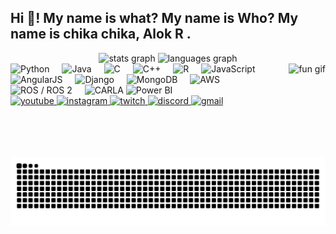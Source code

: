 <h2 align="left">Hi 👋! My name is what? My name is Who? My name is chika chika, Alok R .</h2>

<div align="center">
  <img src="https://github-readme-stats.vercel.app/api?username=Lokir200&hide_title=false&hide_rank=false&show_icons=true&include_all_commits=true&count_private=true&disable_animations=false&theme=dracula&locale=en&hide_border=false" height="150" alt="stats graph" />
  <img src="https://github-readme-stats.vercel.app/api/top-langs?username=Lokir200&locale=en&hide_title=false&layout=compact&card_width=320&langs_count=8&theme=dracula&hide_border=false" height="150" alt="languages graph" />
</div>
<img align="right" height="150" src="https://i.pinimg.com/originals/11/7e/c0/117ec003af87e325aef9a4d5a6da1139.gif" alt="fun gif" />

<div align="left">
  <!-- Core languages/tools via Devicon -->
  <img src="https://cdn.jsdelivr.net/gh/devicons/devicon@latest/icons/python/python-original.svg" height="30" alt="Python" />
  <img width="12" />
  <img src="https://cdn.jsdelivr.net/gh/devicons/devicon@latest/icons/java/java-original.svg" height="30" alt="Java" />
  <img width="12" />
  <img src="https://cdn.jsdelivr.net/gh/devicons/devicon@latest/icons/c/c-original.svg" height="30" alt="C" />
  <img width="12" />
  <img src="https://cdn.jsdelivr.net/gh/devicons/devicon@latest/icons/cplusplus/cplusplus-original.svg" height="30" alt="C++" />
  <img width="12" />
  <img src="https://cdn.jsdelivr.net/gh/devicons/devicon@latest/icons/r/r-original.svg" height="30" alt="R" />
  <img width="12" />
  <img src="https://cdn.jsdelivr.net/gh/devicons/devicon@latest/icons/javascript/javascript-original.svg" height="30" alt="JavaScript" />
  <img width="12" />
  <img src="https://cdn.jsdelivr.net/gh/devicons/devicon@latest/icons/angularjs/angularjs-plain.svg" height="30" alt="AngularJS" />
  <img width="12" />
  <img src="https://cdn.jsdelivr.net/gh/devicons/devicon@latest/icons/django/django-plain.svg" height="30" alt="Django" />
  <img width="12" />
  <img src="https://cdn.jsdelivr.net/gh/devicons/devicon@latest/icons/mongodb/mongodb-original.svg" height="30" alt="MongoDB" />
  <img width="12" />
  <img src="https://logos-world.net/wp-content/uploads/2021/08/Amazon-Web-Services-AWS-Logo.png" height="30" alt="AWS" />
  <img width="12" />

  <!-- ROS / ROS 2 and RViz (use ROS logo for both) -->
  <img src="https://avatars.githubusercontent.com/u/3979232?s=280&v=4" height="30" alt="ROS / ROS 2" />
  <img width="12" />

  <!-- CARLA -->
  <img src="https://i.ytimg.com/vi/tWAg1fIDNCg/maxresdefault.jpg" height="30" alt="CARLA" />

  <!-- Power BI via Shields (kept as badge for consistent brand color) -->
  <img src="https://img.shields.io/badge/Power%20BI-F2C811?style=for-the-badge&logo=powerbi&logoColor=000" height="30" alt="Power BI" />
</div>


<div align="left">
  <a href="https://www.youtube.com/channel/FIJyznB1ouP9WkUB4kGpLA" target="_blank">
    <img src="https://img.shields.io/static/v1?message=YouTube&logo=youtube&label=&color=FF0000&logoColor=white&labelColor=&style=for-the-badge" height="35" alt="youtube" />
  </a>
  <a href="https://instagram.com/Lokir_" target="_blank">
    <img src="https://img.shields.io/static/v1?message=Instagram&logo=instagram&label=&color=E4405F&logoColor=white&labelColor=&style=for-the-badge" height="35" alt="instagram" />
  </a>
  <a href="https://twitch.tv/lokir200" target="_blank">
    <img src="https://img.shields.io/static/v1?message=Twitch&logo=twitch&label=&color=9146FF&logoColor=white&labelColor=&style=for-the-badge" height="35" alt="twitch" />
  </a>
  <a href="https://discord.com/users/[DISCORD_USER_ID]" target="_blank">
    <img src="https://img.shields.io/static/v1?message=Discord&logo=discord&label=&color=7289DA&logoColor=white&labelColor=&style=for-the-badge" height="35" alt="discord" />
  </a>
  <a href="mailto:alokrmysore@gmail.com">
    <img src="https://img.shields.io/static/v1?message=Gmail&logo=gmail&label=&color=D14836&logoColor=white&labelColor=&style=for-the-badge" height="35" alt="gmail" />
  </a>
</div>

<br clear="both" />
<img src="https://raw.githubusercontent.com/Lokir200/Lokir200/output/snake.svg" alt="Snake animation" />
